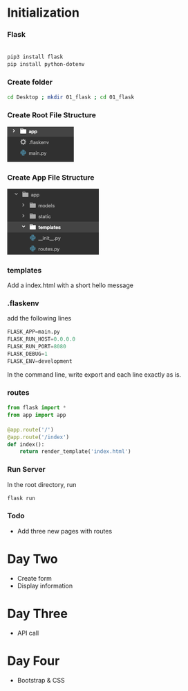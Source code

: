 # Initialization

### Flask

```bash

pip3 install flask
pip install python-dotenv

```

### Create folder

``` bash
cd Desktop ; mkdir 01_flask ; cd 01_flask
```

### Create Root File Structure
![root_structure](app/static/images/root_img.png)

### Create App File Structure
![app_structure](app/static/images/app_tree.png)

### templates
Add a index.html with a short hello message

### .flaskenv
add the following lines
```python
FLASK_APP=main.py
FLASK_RUN_HOST=0.0.0.0
FLASK_RUN_PORT=8080
FLASK_DEBUG=1
FLASK_ENV=development
```

In the command line, write export and each line exactly as is.

### routes
```python
from flask import *
from app import app

@app.route('/')
@app.route('/index')
def index():
    return render_template('index.html')
```

### Run Server
In the root directory, run

```bash
flask run
```

### Todo
- Add three new pages with routes

# Day Two
- Create form
- Display information

# Day Three
- API call

# Day Four
- Bootstrap & CSS
